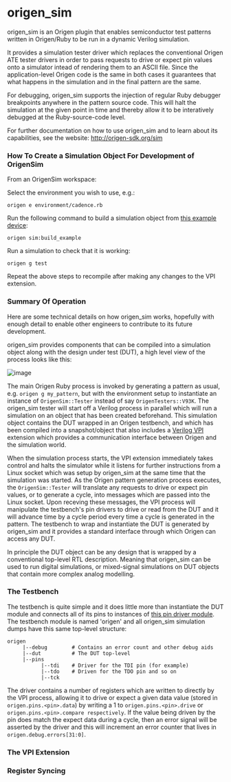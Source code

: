 # origen_sim

origen_sim is an Origen plugin that enables semiconductor test patterns written in Origen/Ruby to be run in a dynamic Verilog simulation.

It provides a simulation tester driver which replaces the conventional Origen ATE tester drivers in order to pass requests to drive or expect pin values onto a simulator intead of rendering them to an ASCII file. Since the application-level Origen code is the same in both cases it guarantees that what happens in the simulation and in the final pattern are the same.

For debugging, origen_sim supports the injection of regular Ruby debugger breakpoints anywhere in the pattern source code. This will halt the simulation
at the given point in time and thereby allow it to be interatively debugged at the Ruby-source-code level.

For further documentation on how to use origen_sim and to learn about its capabilities, see the website: http://origen-sdk.org/sim

### How To Create a Simulation Object For Development of OrigenSim

From an OrigenSim workspace:

Select the environment you wish to use, e.g.:

~~~
origen e environment/cadence.rb
~~~

Run the following command to build a simulation object from [this example device](https://github.com/Origen-SDK/example_rtl/blob/master/dut1/dut1.v):

~~~
origen sim:build_example
~~~

Run a simulation to check that it is working:

~~~
origen g test
~~~

Repeat the above steps to recompile after making any changes to the VPI extension.


### Summary Of Operation

Here are some technical details on how origen_sim works, hopefully with enough detail to enable other engineers to contribute to its future development.

origen_sim provides components that can be compiled into a simulation object along with the design under test (DUT), a high level view of the process looks like this:

![image](https://user-images.githubusercontent.com/158364/28324051-6a149088-6bd2-11e7-936d-49ec87b2c0bb.png)

The main Origen Ruby process is invoked by generating a pattern as usual, e.g. <code>origen g my_pattern</code>, but with the environment setup to instantiate an instance of <code>OrigenSim::Tester</code> instead of say <code>OrigenTesters::V93K</code>.
The origen_sim tester will start off a Verilog process in parallel which will run a simulation on an object that has been created beforehand. This simulation object contains the DUT wrapped in an Origen testbench, and which has been compiled into a snapshot/object that also includes a [Verilog VPI](https://en.wikipedia.org/wiki/Verilog_Procedural_Interface) extension which provides a communication interface between Origen and the simulation world.

When the simulation process starts, the VPI extension immediately takes control and halts the simulator while it listens for further instructions from a Linux socket which was setup by origen_sim at the same time that the simulation was started.
As the Origen pattern generation process executes, the <code>OrigenSim::Tester</code> will translate any requests to drive or expect pin values, or to generate a cycle, into messages which are passed into the Linux socket. Upon receving these messages, the VPI process will manipulate the testbench's pin drivers to drive or read from the DUT and it will advance time by a cycle period every time a cycle is generated in the pattern.
The testbench to wrap and instantiate the DUT is generated by origen_sim and it provides a standard interface through which Origen can access any DUT.

In principle the DUT object can be any design that is wrapped by a conventional top-level RTL description. Meaning that origen_sim can be used to run digital simulations, or mixed-signal simulations on DUT objects that contain more complex analog modelling.

### The Testbench

The testbench is quite simple and it does little more than instantiate the DUT module and connects all of its pins to instances of [this pin driver module](https://github.com/Origen-SDK/origen_sim/blob/master/templates/rtl_v/origen.v.erb#L14).
The testbench module is named 'origen' and all origen_sim simulation dumps have this same top-level structure:

~~~
origen
     |--debug        # Contains an error count and other debug aids
     |--dut          # The DUT top-level
     |--pins         
           |--tdi    # Driver for the TDI pin (for example)
           |--tdo    # Driven for the TDO pin and so on
           |--tck
~~~



The driver contains a number of registers which are written to directly by the VPI process, allowing it to drive or expect a given data value (stored in <code>origen.pins.\<pin\>.data</code>) by writing a 1 to <code>origen.pins.\<pin\>.drive</code> or <code>origen.pins.\<pin\>.compare respectively</code>.
If the value being driven by the pin does match the expect data during a cycle, then an error signal will be asserted by the driver and this will increment an error counter that lives in <code>origen.debug.errors[31:0]</code>.



### The VPI Extension

### Register Syncing


